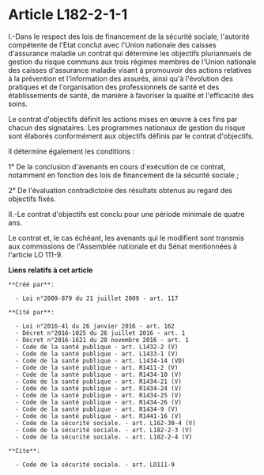 # Article L182-2-1-1

I.-Dans le respect des lois de financement de la sécurité sociale, l'autorité compétente de l'Etat conclut avec l'Union
nationale des caisses d'assurance maladie un contrat qui détermine les objectifs pluriannuels de gestion du risque communs
aux trois régimes membres de l'Union nationale des caisses d'assurance maladie visant à promouvoir des actions relatives à la
prévention et l'information des assurés, ainsi qu'à l'évolution des pratiques et de l'organisation des professionnels de
santé et des établissements de santé, de manière à favoriser la qualité et l'efficacité des soins. 

Le contrat d'objectifs définit les actions mises en œuvre à ces fins par chacun des signataires. Les programmes nationaux de
gestion du risque sont élaborés conformément aux objectifs définis par le contrat d'objectifs. 

Il détermine également les conditions : 

1° De la conclusion d'avenants en cours d'exécution de ce contrat, notamment en fonction des lois de financement de la
sécurité sociale ; 

2° De l'évaluation contradictoire des résultats obtenus au regard des objectifs fixés. 

II.-Le contrat d'objectifs est conclu pour une période minimale de quatre ans. 

Le contrat et, le cas échéant, les avenants qui le modifient sont transmis aux commissions de l'Assemblée nationale et du
Sénat mentionnées à l'article LO 111-9.

**Liens relatifs à cet article**

	**Créé par**:

	  - Loi n°2009-879 du 21 juillet 2009 - art. 117

	**Cité par**:

	  - Loi n°2016-41 du 26 janvier 2016 - art. 162
	  - Décret n°2016-1025 du 26 juillet 2016 - art. 1
	  - Décret n°2016-1621 du 28 novembre 2016 - art. 1
	  - Code de la santé publique - art. L1432-2 (V)
	  - Code de la santé publique - art. L1433-1 (V)
	  - Code de la santé publique - art. L1434-14 (VD)
	  - Code de la santé publique - art. R1411-2 (V)
	  - Code de la santé publique - art. R1434-10 (V)
	  - Code de la santé publique - art. R1434-21 (V)
	  - Code de la santé publique - art. R1434-24 (V)
	  - Code de la santé publique - art. R1434-25 (V)
	  - Code de la santé publique - art. R1434-26 (V)
	  - Code de la santé publique - art. R1434-9 (V)
	  - Code de la santé publique - art. R1441-16 (V)
	  - Code de la sécurité sociale. - art. L162-30-4 (V)
	  - Code de la sécurité sociale. - art. L182-2-3 (V)
	  - Code de la sécurité sociale. - art. L182-2-4 (V)

	**Cite**:

	  - Code de la sécurité sociale. - art. LO111-9
